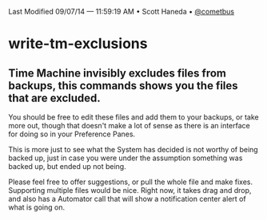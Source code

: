 Last Modified 09/07/14 — 11:59:19 AM • Scott Haneda • [@cometbus](https://twitter.com/cometbus)

# write-tm-exclusions

## Time Machine invisibly excludes files from backups, this commands shows you the files that are excluded.
You should be free to edit these files and add them to your backups, or take more out, though that doesn't make a lot of sense as there is an interface for doing so in your Preference Panes.

This is more just to see what the System has decided is not worthy of being backed up, just in case you were under the assumption something was backed up, but ended up not being.

Please feel free to offer suggestions, or pull the whole file and make fixes.  Supporting multiple files would be nice.  Right now, it takes drag and drop, and also has a Automator call that will show a notification center alert of what is going on.
